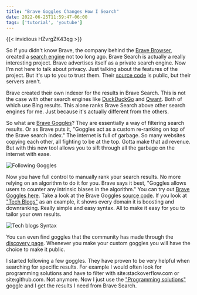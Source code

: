 ```yaml
---
title: "Brave Goggles Changes How I Search"
date: 2022-06-25T11:59:47-06:00
tags: ['tutorial', 'youtube']
---
```

{{< invidious HZvrgZK43qg >}}

So if you didn't know Brave, the company behind the [Brave Browser](https://brave.com/), created a [search engine](https://search.brave.com/) not too long ago.
Brave Search is actually a really interesting project.
Brave advertises itself as a private search engine.
Now I'm not here to talk about privacy.
Just talking about the features of the project.
But it's up to you to trust them.
Their [source code](https://github.com/orgs/brave/repositories) is public, but their servers aren't.

Brave created their own indexer for the results in Brave Search.
This is not the case with other search engines like [DuckDuckGo](https://duckduckgo.com/) and [Qwant](https://www.qwant.com/).
Both of which use Bing results.
This alone ranks Brave Search above other search engines for me.
Just because it's actually different from the others.

So what are [Brave Goggles](https://search.brave.com/help/goggles)?
They are essentially a way of filtering search results.
Or as Brave puts it, "Goggles act as a custom re-ranking on top of the Brave search index."
The internet is full of garbage.
So many websites copying each other, all fighting to be at the top.
Gotta make that ad revenue.
But with this new tool allows you to sift through all the garbage on the internet with ease.

![Following Goggles](/images/posts/brave-goggles-changes-how-i-search/following-goggles.webp)

Now you have full control to manually rank your search results.
No more relying on an algorithm to do it for you.
Brave says it best, "Goggles allows users to counter any intrinsic biases in the algorithm."
You can try out [Brave Goggles here](https://search.brave.com/goggles).
Take a look at the Brave Goggles [source code](https://github.com/brave/goggles-quickstart/).
If you look at ["Tech Blogs"](https://raw.githubusercontent.com/brave/goggles-quickstart/main/goggles/tech_blogs.goggle) as an example, it shows every domain it is boosting and downranking.
Really simple and easy syntax.
All to make it easy for you to tailor your own results.

![Tech blogs Syntax](/images/posts/brave-goggles-changes-how-i-search/goggles-syntax.webp)

You can even find goggles that the community has made through the [discovery page](https://search.brave.com/goggles/discover).
Whenever you make your custom goggles you will have the choice to make it public.

I started following a few goggles.
They have proven to be very helpful when searching for specific results.
For example I would often look for programming solutions and have to filter with site:stackoverflow.com or site:github.com.
Not anymore.
Now I just use the ["Programming solutions"](https://search.brave.com/goggles/discover?goggles_id=https%3A%2F%2Fraw.githubusercontent.com%2FAdventistforever%2Fbrave-programming-goggle%2Fmain%2Fprogramming.goggle) goggle and I get the results I need from Brave Search.
